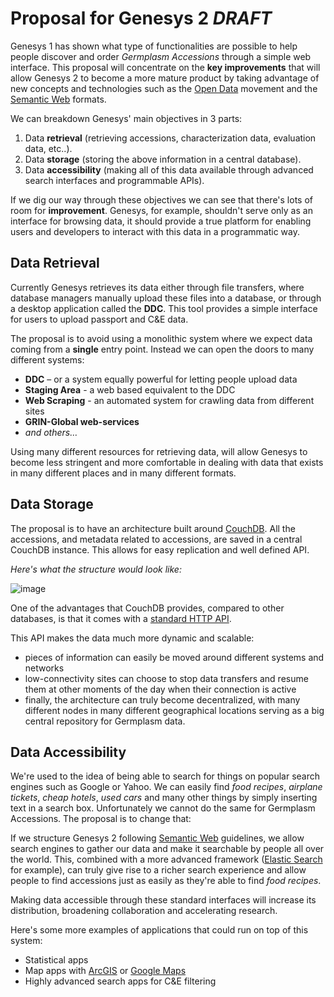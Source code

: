 Proposal for Genesys 2 *DRAFT*
=====

Genesys 1 has shown what type of functionalities are possible to help people discover and order *Germplasm Accessions* through a simple web interface. This proposal will concentrate on the **key improvements** that will allow Genesys 2 to become a more mature product by taking advantage of new concepts and technologies such as the [Open Data](http://en.wikipedia.org/wiki/Open_data) movement and the [Semantic Web](http://en.wikipedia.org/wiki/Semantic_Web) formats.

We can breakdown Genesys' main objectives in 3 parts:

1. Data **retrieval** (retrieving accessions, characterization data, evaluation data, etc..).
2. Data **storage** (storing the above information in a central database).
3. Data **accessibility** (making all of this data available through advanced search interfaces and programmable APIs).

If we dig our way through these objectives we can see that there's lots of room for **improvement**. Genesys, for example, shouldn't serve only as an interface for browsing data, it should provide a true platform for enabling users and developers to interact with this data in a programmatic way. 

## Data Retrieval

Currently Genesys retrieves its data either through file transfers, where database managers manually upload these files into a database, or through a desktop application called the **DDC**. This tool provides a simple interface for users to upload passport and C&E data.

The proposal is to avoid using a monolithic system where we expect data coming from a **single** entry point. Instead we can open the doors to many different systems:

- **DDC** – or a system equally powerful for letting people upload data
- **Staging Area** - a web based equivalent to the DDC
- **Web Scraping** - an automated system for crawling data from different sites
- **GRIN-Global web-services** 
- *and others…*

Using many different resources for retrieving data, will allow Genesys to become less stringent and more comfortable in dealing with data that exists in many different places and in many different formats.


## Data Storage

The proposal is to have an architecture built around [CouchDB](http://couchdb.org). All the
accessions, and metadata related to accessions, are saved in a central
CouchDB instance. This allows for easy replication and well defined API. 

*Here's what the structure would look like:*

![image](/architecture_seedhub.png)

One of the advantages that CouchDB provides, compared to other databases, is that it comes with a [standard HTTP API](http://wiki.apache.org/couchdb/HTTP_Document_API).

This API makes the data much more dynamic and scalable: 

- pieces of information can easily be moved around different systems and networks
- low-connectivity sites can choose to stop data transfers and resume them at other moments of the day when their connection is active
- finally, the architecture can truly become decentralized, with many different nodes in many different geographical locations serving as a big central repository for Germplasm data.

## Data Accessibility 

We're used to the idea of being able to search for things on popular search engines such as Google or Yahoo. We can easily find *food recipes*, *airplane tickets*, *cheap hotels*, *used cars* and many other things by simply inserting text in a search box. Unfortunately we cannot do the same for Germplasm Accessions. The proposal is to change that:

If we structure Genesys 2 following [Semantic Web](http://en.wikipedia.org/wiki/Semantic_Web) guidelines, we allow search engines to gather our data and make it searchable by people all over the world. This, combined with a more advanced framework ([Elastic Search](http://www.elasticsearch.org/) for example), can truly give rise to a richer search experience and allow people to find accessions just as easily as they're able to find *food recipes*.

Making data accessible through these standard interfaces will increase its distribution, broadening collaboration and accelerating research.

Here's some more examples of applications that could run on top of this system:

- Statistical apps
- Map apps with [ArcGIS](http://www.arcgis.com/home/) or [Google Maps](http://code.google.com/apis/maps/index.html)
- Highly advanced search apps for C&E filtering



